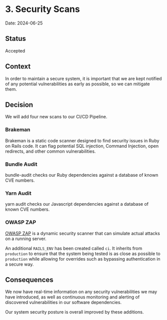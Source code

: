 # 3. Security Scans

Date: 2024-06-25

## Status

Accepted

## Context

In order to maintain a secure system, it is important that we are kept notified of any potential
vulnerabilities as early as possible, so we can mitigate them.

## Decision

We will add four new scans to our CI/CD Pipeline.

### Brakeman

Brakeman is a static code scanner designed to find security issues in Ruby on Rails code. It can flag
potential SQL injection, Command Injection, open redirects, and other common vulnerabilities.

### Bundle Audit

bundle-audit checks our Ruby dependencies against a database of known CVE numbers.

### Yarn Audit

yarn audit checks our Javascript dependencies against a database of known CVE numbers.

### OWASP ZAP

[OWASP ZAP](https://www.zaproxy.org/) is a dynamic security scanner that can simulate actual attacks on a running server.

An additional `RAILS_ENV` has been created called `ci`. It inherits from `production` to ensure
that the system being tested is as close as possible to `production` while allowing for overrides such
as bypassing authentication in a secure way.

## Consequences

We now have real-time information on any security vulnerabilities we may have introduced, as well as continuous
monitoring and alerting of discovered vulnerabilities in our software dependencies.

Our system security posture is overall improved by these additions.
